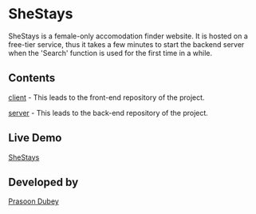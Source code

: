 # SheStays

SheStays is a female-only accomodation finder website. It is hosted on a free-tier service, thus it takes a few minutes to start the backend server when the 'Search' function is used for the first time in a while.

## Contents

[client](https://github.com/DPrasoon/shestays_frontend) - This leads to the front-end repository of the project.

[server](https://github.com/DPrasoon/shestays_backend) - This leads to the back-end repository of the project.

## Live Demo
[SheStays](https://shestays.vercel.app/)
## Developed by
[Prasoon Dubey](https://github.com/DPrasoon)
